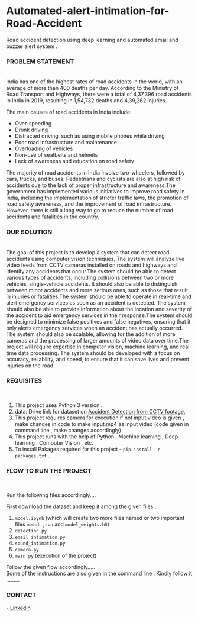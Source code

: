# Automated-alert-intimation-for-Road-Accident
Road accident detection using deep learning and automated email and buzzer alert system . <br>

<h3>PROBLEM STATEMENT<BR><br></h3>
India has one of the highest rates of road accidents in the world, with an average of more than 400 deaths per day. According to the Ministry of Road Transport and Highways, there were a total of 4,37,396 road accidents in India in 2019, resulting in 1,54,732 deaths and 4,39,262 injuries.

The main causes of road accidents in India include:

* Over-speeding
* Drunk driving
* Distracted driving, such as using mobile phones while driving
* Poor road infrastructure and maintenance
* Overloading of vehicles
* Non-use of seatbelts and helmets
* Lack of awareness and education on road safety

The majority of road accidents in India involve two-wheelers, followed by cars, trucks, and buses. Pedestrians and cyclists are also at high risk of accidents due to the lack of proper infrastructure and awareness.The government has implemented various initiatives to improve road safety in India, including the implementation of stricter traffic laws, the promotion of road safety awareness, and the improvement of road infrastructure. However, there is still a long way to go to reduce the number of road accidents and fatalities in the country.

 <h3>OUR SOLUTION<BR><br></h3>
The goal of this project is to develop a system that can detect road accidents using computer vision techniques. The system will analyze live video feeds from CCTV cameras installed on roads and highways and identify any accidents that occur.The system should be able to detect various types of accidents, including collisions between two or more vehicles, single-vehicle accidents. It should also be able to distinguish between minor accidents and more serious ones, such as those that result in injuries or fatalities.The system should be able to operate in real-time and alert emergency services as soon as an accident is detected. The system should also be able to provide information about the location and severity of the accident to aid emergency services in their response.The system should be designed to minimize false positives and false negatives, ensuring that it only alerts emergency services when an accident has actually occurred. The system should also be scalable, allowing for the addition of more cameras and the processing of larger amounts of video data over time.The project will require expertise in computer vision, machine learning, and real-time data processing. The system should be developed with a focus on accuracy, reliability, and speed, to ensure that it can save lives and prevent injuries on the road.
  

<h3>REQUISITES</h3><br>
  
  1. This project uses Python 3 version .<br>
  2. data: Drive link for dataset on <a href="https://drive.google.com/file/d/1djhci90vfLEaEkAx7yAZhTYWa4hoyuVN/view?usp=share_link">Accident Detection from CCTV footage.</a><br>
  3. This project requires camera for execution if not input video is given , make changes in code to make input.mp4 as input video (code given in command      line , make changes accordingly) <br>
  4. This project runs with the help of Python , Machine learning , Deep learning , Computer Vision , etc.<br>
  5. To install Pakages required for this project - <code>pip install -r packages.txt</code> .



  <h3>FLOW TO RUN THE PROJECT<BR></h3><br>
  
  Run the following files accordingly....<br>
   
  First download the dataset and keep it among the given files . <br> 
  
  1. <code>model.ipynb</code> (which will create two more files named or two important files <code>model.json</code> and <code>model_weights.h5</code>)
  2. <code>detection.py</code>
  3. <code>email_intimation.py</code>
  4. <code>sound_intimation.py</code>
  5. <code>camera.py</code>
  6. <code>main.py</code> (execution of the project)<br>
  
  Follow the given flow accordingly.....<br>
  Some of the instructions are also given in the command line . Kindly follow it .........
   
   <h3>CONTACT</H3> -<a href="https://www.linkedin.com/in/prajins-micheal-166b45224/"> Linkedin </a>
